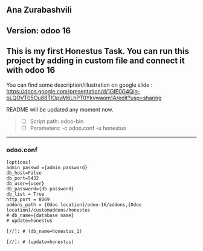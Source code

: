 Ana Zurabashvili
--------------------
Version: odoo 16
---------------------
This is my first Honestus Task.
You can run this project by adding in custom file and connect it with odoo 16
---------------------
You can find some description/illustration on google
slide  :
https://docs.google.com/presentation/d/1GIE0G4Qig-bLQOVT05Ou88TlOpvM6LhPT0Ykywaom1A/edit?usp=sharing

README will be updated any moment now.

> - [ ]  Script path: odoo-bin
> - [ ]  Parameters: -c odoo.conf -u honestus
--------------------

### odoo.conf

```
[options]
admin_passwd ={admin password}
db_host=False
db_port=5432
db_user={user}
db_password={db password}
db_list = True
http_port = 8069
addons_path = {Odoo location}/odoo-16/addons,{Odoo location}/customaddons/honestus
# db_name={database name}
# update=honestus

[//]: # (db_name=honestus_1)

[//]: # (update=honestus)
```